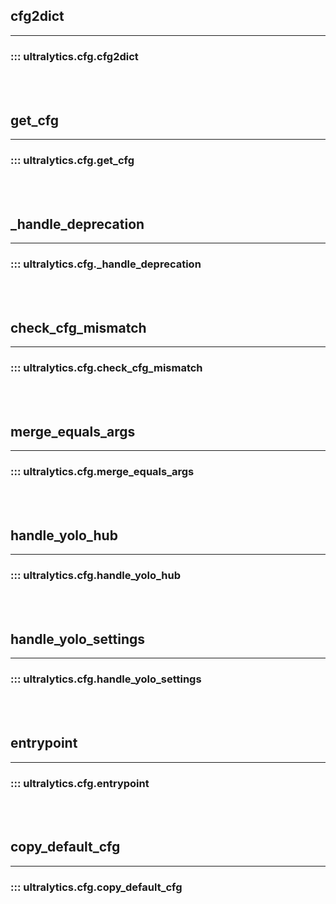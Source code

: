 ## cfg2dict
---
### ::: ultralytics.cfg.cfg2dict
<br><br>

## get_cfg
---
### ::: ultralytics.cfg.get_cfg
<br><br>

## _handle_deprecation
---
### ::: ultralytics.cfg._handle_deprecation
<br><br>

## check_cfg_mismatch
---
### ::: ultralytics.cfg.check_cfg_mismatch
<br><br>

## merge_equals_args
---
### ::: ultralytics.cfg.merge_equals_args
<br><br>

## handle_yolo_hub
---
### ::: ultralytics.cfg.handle_yolo_hub
<br><br>

## handle_yolo_settings
---
### ::: ultralytics.cfg.handle_yolo_settings
<br><br>

## entrypoint
---
### ::: ultralytics.cfg.entrypoint
<br><br>

## copy_default_cfg
---
### ::: ultralytics.cfg.copy_default_cfg
<br><br>
